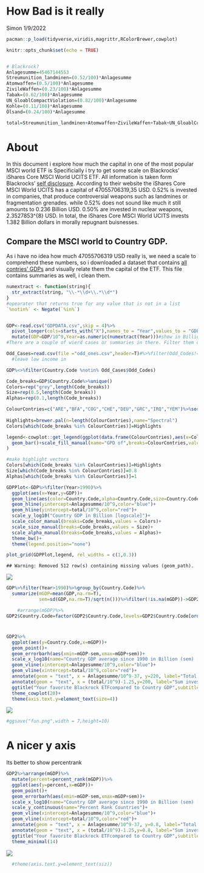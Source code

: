 How Bad is it really
================
Simon
1/9/2022

``` r
pacman::p_load(tidyverse,viridis,magrittr,RColorBrewer,cowplot)

knitr::opts_chunk$set(echo = TRUE)


# Blackrock?
Anlagesumme=45467144553
Streumunition_landminen=(0.52/100)*Anlagesumme
Atomwaffen=(0.5/100)*Anlagesumme
ZivileWaffen=(0.23/100)*Anlagesumme
Tabak=(0.62/100)*Anlagesumme
UN_GloablCompactViolation=(0.82/100)*Anlagesumme
Kohle=(0.11/100)*Anlagesumme
Ölsand=(0.24/100)*Anlagesumme

total=Streumunition_landminen+Atomwaffen+ZivileWaffen+Tabak+UN_GloablCompactViolation+Kohle+Ölsand
```

# About

In this document i explore how much the capital in one of the most
popular MSCI world ETF is Specificially i try to get some scale on
Blackrocks’ iShares Core MSCI World UCITS ETF. All information is taken
form Blackrocks’ [self
disclosure](https://www.ishares.com/de/privatanleger/de/produkte/251882/ishares-msci-world-ucits-etf-acc-fund).
According to their website the iShares Core MSCI World UCITS has a
capital of 47055706319,35 USD. 0.52% is invested in companies, that
produce controversial weapons such as landmines or fragmentation
grenades. while 0.52% does not sound like much it still amounts to 0.236
Billion USD. 0.50% are invested in nuclear weapons, 2.3527853^{8} USD.
In total, the iShares Core MSCI World UCITS invests 1.382 Billion
dollars in morally repugnant buisnesses.

## Compare the MSCI world to Country GDP.

As i have no idea how much 47055706319 USD really is, we need a scale to
comprehend these numbers, so i downloaded a dataset that contains [all
contries’ GDPs](https://data.worldbank.org/indicator/NY.GDP.MKTP.CD) and
visually relate them the capital of the ETF. This file contains
summaries as well, i clean them.

``` r
numextract <- function(string){ 
  str_extract(string, "\\-*\\d+\\.*\\d*")
} 
#opearater that returns true for any value that is not in a list
`%notin%` <- Negate(`%in%`)


GDP<-read.csv("GDPDATA.csv",skip = 4)%>%
  pivot_longer(cols=starts_with("X"),names_to = "Year",values_to = "GDP")%>%
  mutate(GDP=GDP/10^9,Year=as.numeric(numextract(Year)))#show in Billion. (Milliarden)
#There are a couple of wierd cases or summaries in there. Filter them out.

Odd_Cases=read.csv(file ="odd_ones.csv",header=T)#%>%filter(Odd_Codes!="LIC" & Odd_Codes!="HPC")
  #leave low income in

GDP%<>%filter(Country.Code %notin% Odd_Cases$Odd_Codes)
```

``` r
Code_breaks=GDP$Country.Code%>%unique()
Colors=rep("grey",length(Code_breaks))
Size=rep(0.5,length(Code_breaks))
Alphas=rep(0.1,length(Code_breaks))

ColourContries=c("ARE","BFA","COG","CHE","DEU","GRC","IRQ","YEM")%>%sort()#which Contries do you want to highlight?
  
Highlights=brewer.pal(n=length(ColourContries),name="Spectral")
Colors[which(Code_breaks %in% ColourContries)]=Highlights

legend<-cowplot::get_legend(ggplot(data.frame(ColourContries),aes(x=ColourContries,fill=ColourContries))+
  geom_bar()+scale_fill_manual(name="GPD of",breaks=ColourContries,values=Highlights)
)

#make highlight vectors
Colors[which(Code_breaks %in% ColourContries)]=Highlights
Size[which(Code_breaks %in% ColourContries)]=0.8
Alphas[which(Code_breaks %in% ColourContries)]=1

GDPPlot<-GDP%>%filter(Year>1990)%>%
  ggplot(aes(x=Year,y=GDP))+
  geom_line(aes(color=Country.Code,alpha=Country.Code,size=Country.Code))+
  geom_hline(yintercept=Anlagesumme/10^9,color="blue")+
  geom_hline(yintercept=total/10^9,color="red")+
  scale_y_log10("Country GDP in Billion [logscale]")+
  scale_color_manual(breaks=Code_breaks,values = Colors)+
  scale_size_manual(breaks=Code_breaks,values = Size)+
  scale_alpha_manual(breaks=Code_breaks,values = Alphas)+
  theme_bw()+
  theme(legend.position="none")
```

``` r
plot_grid(GDPPlot,legend, rel_widths = c(1,0.3))
```

    ## Warning: Removed 512 row(s) containing missing values (geom_path).

![](Spannend_files/figure-gfm/unnamed-chunk-3-1.png)<!-- -->

``` r
GDP%>%filter(Year>1990)%>%group_by(Country.Code)%>%
  summarize(mGDP=mean(GDP,na.rm=T),
            sem=sd(GDP,na.rm=T)/sqrt(n()))%>%filter(!is.na(mGDP))->GDP2

    #arrange(mGDP)%>%
GDP2$Country.Code=factor(GDP2$Country.Code,levels=GDP2$Country.Code[order(GDP2$mGDP)])
```

# 

``` r
GDP2%>%
  ggplot(aes(y=Country.Code,x=mGDP))+
  geom_point()+
  geom_errorbarh(aes(xmin=mGDP-sem,xmax=mGDP+sem))+
  scale_x_log10(name="Country GDP average since 1990 in Billion (sem) [logscale]")+
  geom_vline(xintercept=Anlagesumme/10^9,color="blue")+
  geom_vline(xintercept=total/10^9,color="red")+
  annotate(geom = "text", x = Anlagesumme/10^9-37, y=220, label="Total sum invested",color="blue")+
  annotate(geom = "text", x = (total/10^9)-1.25,y=200, label="Sum invested in morally\nrepugnant buisnesses",color="red")+
  ggtitle("Your favorite Blackrock ETFcompared to Country GDP",subtitle="iShares Core MSCI World UCITS ETF")+
  theme_cowplot(20)+
  theme(axis.text.y=element_text(size=4))
```

![](Spannend_files/figure-gfm/unnamed-chunk-5-1.png)<!-- -->

``` r
#ggsave("fun.png",width = 7,height=10)
```

# A nicer y axis

Its better to show percentrank

``` r
GDP2%>%arrange(mGDP)%>%
  mutate(percent=percent_rank(mGDP))%>%
  ggplot(aes(y=percent,x=mGDP))+
  geom_point()+
  geom_errorbarh(aes(xmin=mGDP-sem,xmax=mGDP+sem))+
  scale_x_log10(name="Country GDP average since 1990 in Billion (sem) [logscale]")+
  scale_y_continuous(name="Percent Rank Countries")+
  geom_vline(xintercept=Anlagesumme/10^9,color="blue")+
  geom_vline(xintercept=total/10^9,color="red")+
  annotate(geom = "text", x = Anlagesumme/10^9-37, y=0.8, label="Total sum invested",color="blue")+
  annotate(geom = "text", x = (total/10^9)-1.25,y=0.8, label="Sum invested in morally\nrepugnant buisnesses",color="red")+
  ggtitle("Your favorite Blackrock ETFcompared to Country GDP",subtitle="iShares Core MSCI World UCITS ETF")+
  theme_minimal(14)
```

![](Spannend_files/figure-gfm/unnamed-chunk-6-1.png)<!-- -->

``` r
  #theme(axis.text.y=element_text(siz))
```
